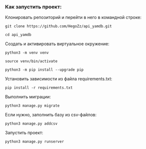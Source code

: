 ### Как запустить проект:

Клонировать репозиторий и перейти в него в командной строке:

```
git clone https://github.com/HegoZz/api_yamdb.git
```

```
cd api_yamdb
```

Cоздать и активировать виртуальное окружение:

```
python3 -m venv venv
```

```
source venv/bin/activate
```

```
python3 -m pip install --upgrade pip
```

Установить зависимости из файла requirements.txt:

```
pip install -r requirements.txt
```

Выполнить миграции:

```
python3 manage.py migrate
```

Если нужно, заполнить базу из csv-файлов:

```
python3 manage.py addcsv
```

Запустить проект:

```
python3 manage.py runserver
```
